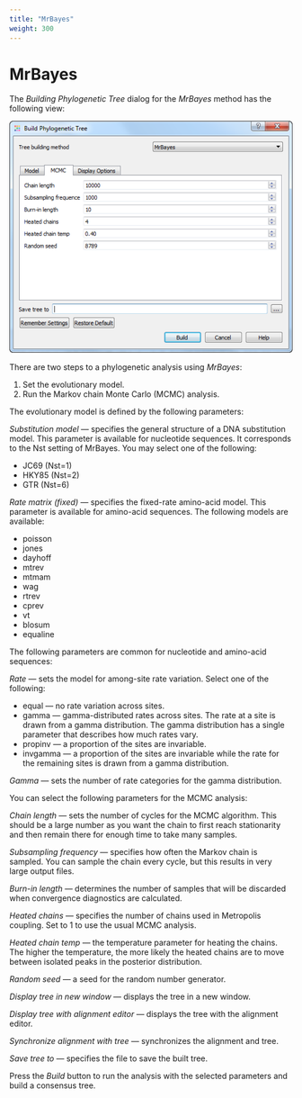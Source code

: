 ```yaml
---
title: "MrBayes"
weight: 300
---
```


# MrBayes

The _Building Phylogenetic Tree_ dialog for the _MrBayes_ method has the following view:

![](/images/16126717/16060547.png)

There are two steps to a phylogenetic analysis using _MrBayes_:

1. Set the evolutionary model.
2. Run the Markov chain Monte Carlo (MCMC) analysis.

The evolutionary model is defined by the following parameters:

_Substitution model_ — specifies the general structure of a DNA substitution model. This parameter is available for nucleotide sequences. It corresponds to the Nst setting of MrBayes. You may select one of the following:

- JC69 (Nst=1)
- HKY85 (Nst=2)
- GTR (Nst=6)

_Rate matrix (fixed)_ — specifies the fixed-rate amino-acid model. This parameter is available for amino-acid sequences. The following models are available:

- poisson
- jones
- dayhoff
- mtrev
- mtmam
- wag
- rtrev
- cprev
- vt
- blosum
- equaline

The following parameters are common for nucleotide and amino-acid sequences:

_Rate_ — sets the model for among-site rate variation. Select one of the following:

- equal — no rate variation across sites.
- gamma — gamma-distributed rates across sites. The rate at a site is drawn from a gamma distribution. The gamma distribution has a single parameter that describes how much rates vary.
- propinv — a proportion of the sites are invariable.
- invgamma — a proportion of the sites are invariable while the rate for the remaining sites is drawn from a gamma distribution.

_Gamma_ — sets the number of rate categories for the gamma distribution.

You can select the following parameters for the MCMC analysis:

_Chain length_ — sets the number of cycles for the MCMC algorithm. This should be a large number as you want the chain to first reach stationarity and then remain there for enough time to take many samples.

_Subsampling frequency_ — specifies how often the Markov chain is sampled. You can sample the chain every cycle, but this results in very large output files.

_Burn-in length_ — determines the number of samples that will be discarded when convergence diagnostics are calculated.

_Heated chains_ — specifies the number of chains used in Metropolis coupling. Set to 1 to use the usual MCMC analysis.

_Heated chain temp_ — the temperature parameter for heating the chains. The higher the temperature, the more likely the heated chains are to move between isolated peaks in the posterior distribution.

_Random seed_ — a seed for the random number generator.

_Display tree in new window_ — displays the tree in a new window.

_Display tree with alignment editor_ — displays the tree with the alignment editor.

_Synchronize alignment with tree_ — synchronizes the alignment and tree.

_Save tree to_ — specifies the file to save the built tree.

Press the _Build_ button to run the analysis with the selected parameters and build a consensus tree.